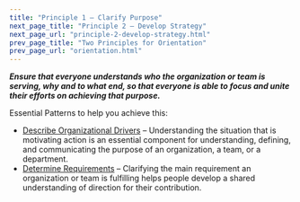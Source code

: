 ```yaml
---
title: "Principle 1 – Clarify Purpose"
next_page_title: "Principle 2 – Develop Strategy"
next_page_url: "principle-2-develop-strategy.html"
prev_page_title: "Two Principles for Orientation"
prev_page_url: "orientation.html"
---
```




**_Ensure that everyone understands who the organization or team is serving, why and to what end, so that everyone is able to focus and unite their efforts on achieving that purpose._**


Essential Patterns to help you achieve this:

-   [Describe Organizational Drivers](describe-organizational-drivers.html) –  Understanding the situation that is motivating action is an essential component for understanding, defining, and communicating the purpose of an organization, a team, or a department.
-   [Determine Requirements](determine-requirements.html) – Clarifying the main requirement an organization or team is fulfilling helps people develop a shared understanding of direction for their contribution.

